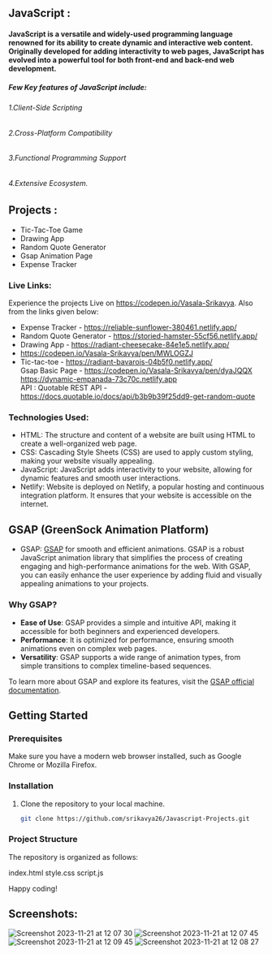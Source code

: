 ## JavaScript :
#### JavaScript is a versatile and widely-used programming language renowned for its ability to create dynamic and interactive web content. Originally developed for adding interactivity to web pages, JavaScript has evolved into a powerful tool for both front-end and back-end web development.
##### Few Key features of JavaScript include:
###### 1.Client-Side Scripting
###### 2.Cross-Platform Compatibility
###### 3.Functional Programming Support
###### 4.Extensive Ecosystem.

## Projects :
- Tic-Tac-Toe Game
- Drawing App
- Random Quote Generator
- Gsap Animation Page
- Expense Tracker
  
### Live Links:
Experience the projects Live on https://codepen.io/Vasala-Srikavya. Also from the links given below:

- Expense Tracker - https://reliable-sunflower-380461.netlify.app/<br>
- Random Quote Generator - https://storied-hamster-55cf56.netlify.app/<br>
- Drawing App - https://radiant-cheesecake-84e1e5.netlify.app/<br>
- https://codepen.io/Vasala-Srikavya/pen/MWLOGZJ<br>
- Tic-tac-toe - https://radiant-bavarois-04b5f0.netlify.app/<br>
Gsap Basic Page - https://codepen.io/Vasala-Srikavya/pen/dyaJQQX <br>
https://dynamic-empanada-73c70c.netlify.app<br>
API : Quotable REST API - https://docs.quotable.io/docs/api/b3b9b39f25dd9-get-random-quote

### Technologies Used: 
- HTML: The structure and content of a website are built using HTML to create a well-organized web page.
- CSS: Cascading Style Sheets (CSS) are used to apply custom styling, making your website visually appealing.
- JavaScript: JavaScript adds interactivity to your website, allowing for dynamic features and smooth user interactions.
- Netlify: Website is deployed on Netlify, a popular hosting and continuous integration platform. It ensures that your website is accessible on the internet.
## GSAP (GreenSock Animation Platform)
 - GSAP: [GSAP](https://greensock.com/gsap/) for smooth and efficient animations. GSAP is a robust JavaScript animation library that simplifies the process of creating engaging and high-performance animations for the web. With GSAP, you can easily enhance the user experience by adding fluid and visually appealing animations to your projects.

### Why GSAP?
- **Ease of Use**: GSAP provides a simple and intuitive API, making it accessible for both beginners and experienced developers.
- **Performance**: It is optimized for performance, ensuring smooth animations even on complex web pages.
- **Versatility**: GSAP supports a wide range of animation types, from simple transitions to complex timeline-based sequences.

To learn more about GSAP and explore its features, visit the [GSAP official documentation](https://greensock.com/docs/).

## Getting Started

### Prerequisites
Make sure you have a modern web browser installed, such as Google Chrome or Mozilla Firefox.

### Installation
1. Clone the repository to your local machine.
   ```bash
   git clone https://github.com/srikavya26/Javascript-Projects.git

### Project Structure
The repository is organized as follows:

index.html
style.css
script.js

Happy coding!



## Screenshots: 
![Screenshot 2023-11-21 at 12 07 30](https://github.com/srikavya26/Example-Projects/assets/95865936/e72a33e4-2399-458a-a05e-87057b379a53)
![Screenshot 2023-11-21 at 12 07 45](https://github.com/srikavya26/Example-Projects/assets/95865936/fdcfcacb-9a23-4ccc-b628-0a525f9eb54a)
![Screenshot 2023-11-21 at 12 09 45](https://github.com/srikavya26/Example-Projects/assets/95865936/e1056b7e-0b7f-4689-bac8-24f929962125)
![Screenshot 2023-11-21 at 12 08 27](https://github.com/srikavya26/Example-Projects/assets/95865936/a7e0372e-b9f3-4517-b952-f3e09e63ce69)




